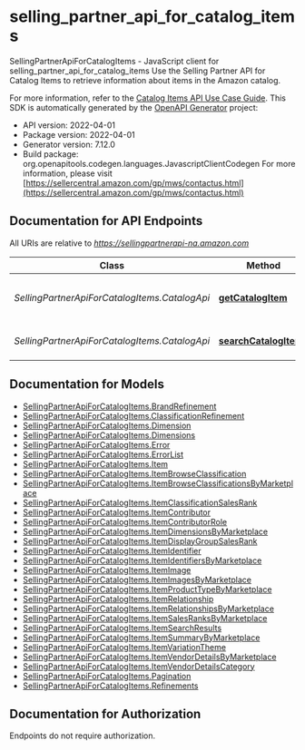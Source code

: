 # selling_partner_api_for_catalog_items

SellingPartnerApiForCatalogItems - JavaScript client for selling_partner_api_for_catalog_items
Use the Selling Partner API for Catalog Items to retrieve information about items in the Amazon catalog.

For more information, refer to the [Catalog Items API Use Case Guide](https://developer-docs.amazon.com/sp-api/docs/:catalog-items-api-v2022-04-01-use-case-guide).
This SDK is automatically generated by the [OpenAPI Generator](https://openapi-generator.tech) project:

- API version: 2022-04-01
- Package version: 2022-04-01
- Generator version: 7.12.0
- Build package: org.openapitools.codegen.languages.JavascriptClientCodegen
For more information, please visit [https://sellercentral.amazon.com/gp/mws/contactus.html](https://sellercentral.amazon.com/gp/mws/contactus.html)

## Documentation for API Endpoints

All URIs are relative to *https://sellingpartnerapi-na.amazon.com*

Class | Method | HTTP request | Description
------------ | ------------- | ------------- | -------------
*SellingPartnerApiForCatalogItems.CatalogApi* | [**getCatalogItem**](docs/CatalogApi.md#getCatalogItem) | **GET** /catalog/2022-04-01/items/{asin} | 
*SellingPartnerApiForCatalogItems.CatalogApi* | [**searchCatalogItems**](docs/CatalogApi.md#searchCatalogItems) | **GET** /catalog/2022-04-01/items | 


## Documentation for Models

 - [SellingPartnerApiForCatalogItems.BrandRefinement](docs/BrandRefinement.md)
 - [SellingPartnerApiForCatalogItems.ClassificationRefinement](docs/ClassificationRefinement.md)
 - [SellingPartnerApiForCatalogItems.Dimension](docs/Dimension.md)
 - [SellingPartnerApiForCatalogItems.Dimensions](docs/Dimensions.md)
 - [SellingPartnerApiForCatalogItems.Error](docs/Error.md)
 - [SellingPartnerApiForCatalogItems.ErrorList](docs/ErrorList.md)
 - [SellingPartnerApiForCatalogItems.Item](docs/Item.md)
 - [SellingPartnerApiForCatalogItems.ItemBrowseClassification](docs/ItemBrowseClassification.md)
 - [SellingPartnerApiForCatalogItems.ItemBrowseClassificationsByMarketplace](docs/ItemBrowseClassificationsByMarketplace.md)
 - [SellingPartnerApiForCatalogItems.ItemClassificationSalesRank](docs/ItemClassificationSalesRank.md)
 - [SellingPartnerApiForCatalogItems.ItemContributor](docs/ItemContributor.md)
 - [SellingPartnerApiForCatalogItems.ItemContributorRole](docs/ItemContributorRole.md)
 - [SellingPartnerApiForCatalogItems.ItemDimensionsByMarketplace](docs/ItemDimensionsByMarketplace.md)
 - [SellingPartnerApiForCatalogItems.ItemDisplayGroupSalesRank](docs/ItemDisplayGroupSalesRank.md)
 - [SellingPartnerApiForCatalogItems.ItemIdentifier](docs/ItemIdentifier.md)
 - [SellingPartnerApiForCatalogItems.ItemIdentifiersByMarketplace](docs/ItemIdentifiersByMarketplace.md)
 - [SellingPartnerApiForCatalogItems.ItemImage](docs/ItemImage.md)
 - [SellingPartnerApiForCatalogItems.ItemImagesByMarketplace](docs/ItemImagesByMarketplace.md)
 - [SellingPartnerApiForCatalogItems.ItemProductTypeByMarketplace](docs/ItemProductTypeByMarketplace.md)
 - [SellingPartnerApiForCatalogItems.ItemRelationship](docs/ItemRelationship.md)
 - [SellingPartnerApiForCatalogItems.ItemRelationshipsByMarketplace](docs/ItemRelationshipsByMarketplace.md)
 - [SellingPartnerApiForCatalogItems.ItemSalesRanksByMarketplace](docs/ItemSalesRanksByMarketplace.md)
 - [SellingPartnerApiForCatalogItems.ItemSearchResults](docs/ItemSearchResults.md)
 - [SellingPartnerApiForCatalogItems.ItemSummaryByMarketplace](docs/ItemSummaryByMarketplace.md)
 - [SellingPartnerApiForCatalogItems.ItemVariationTheme](docs/ItemVariationTheme.md)
 - [SellingPartnerApiForCatalogItems.ItemVendorDetailsByMarketplace](docs/ItemVendorDetailsByMarketplace.md)
 - [SellingPartnerApiForCatalogItems.ItemVendorDetailsCategory](docs/ItemVendorDetailsCategory.md)
 - [SellingPartnerApiForCatalogItems.Pagination](docs/Pagination.md)
 - [SellingPartnerApiForCatalogItems.Refinements](docs/Refinements.md)


## Documentation for Authorization

Endpoints do not require authorization.

